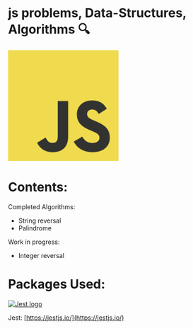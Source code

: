 # js problems, Data-Structures, Algorithms :mag:

<img src="https://raw.githubusercontent.com/voodootikigod/logo.js/master/js.png" alt="alt text" width="250">

# Contents:

Completed Algorithms:

- String reversal
- Palindrome

Work in progress:

- Integer reversal

# Packages Used:

<a href="https://jestjs.io/" rel="Jest link"><img src="https://camo.githubusercontent.com/b5639de5cfa97c51598b60b13a1061498afe2acb/68747470733a2f2f64337676366c703535716a6171632e636c6f756466726f6e742e6e65742f6974656d732f3244324b343533313278304d31713243306133502f6a6573742d6c6f676f2e737667" alt="Jest logo" width="50" title="Jest logo"></a>

Jest: [https://jestjs.io/](https://jestjs.io/)
